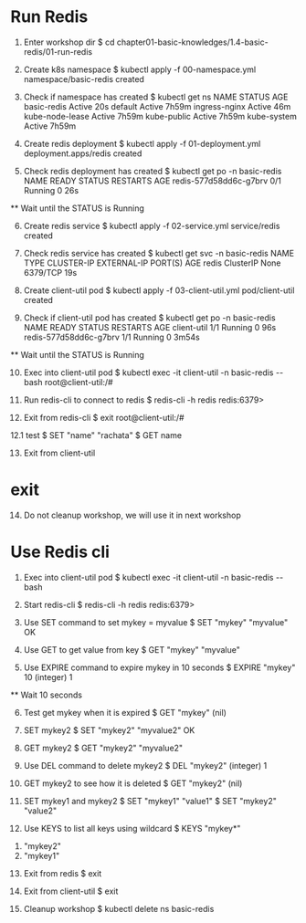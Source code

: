 Run Redis
===

1. Enter workshop dir
$ cd chapter01-basic-knowledges/1.4-basic-redis/01-run-redis 

2. Create k8s namespace
$ kubectl apply -f 00-namespace.yml
namespace/basic-redis created

3. Check if namespace has created
$ kubectl get ns
NAME              STATUS   AGE
basic-redis       Active   20s
default           Active   7h59m
ingress-nginx     Active   46m
kube-node-lease   Active   7h59m
kube-public       Active   7h59m
kube-system       Active   7h59m

4. Create redis deployment
$ kubectl apply -f 01-deployment.yml
deployment.apps/redis created

5. Check redis deployment has created
$ kubectl get po -n basic-redis
NAME                     READY   STATUS    RESTARTS   AGE
redis-577d58dd6c-g7brv   0/1     Running   0          26s

** Wait until the STATUS is Running

6. Create redis service
$ kubectl apply -f 02-service.yml 
service/redis created

7. Check redis service has created
$ kubectl get svc -n basic-redis
NAME    TYPE        CLUSTER-IP   EXTERNAL-IP   PORT(S)    AGE
redis   ClusterIP   None         <none>        6379/TCP   19s

8. Create client-util pod
$ kubectl apply -f 03-client-util.yml
pod/client-util created

9. Check if client-util pod has created
$ kubectl get po -n basic-redis
NAME                     READY   STATUS    RESTARTS   AGE
client-util              1/1     Running   0          96s
redis-577d58dd6c-g7brv   1/1     Running   0          3m54s

** Wait until the STATUS is Running

10. Exec into client-util pod
$ kubectl exec -it client-util -n basic-redis -- bash
root@client-util:/#

11. Run redis-cli to connect to redis
$ redis-cli -h redis
redis:6379>

12. Exit from redis-cli
$ exit
root@client-util:/#

12.1 test
$ SET "name" "rachata" 
$ GET name

13. Exit from client-util
# exit

14. Do not cleanup workshop, we will use it in next workshop


Use Redis cli
===

1. Exec into client-util pod
$ kubectl exec -it client-util -n basic-redis -- bash

2. Start redis-cli
$ redis-cli -h redis
redis:6379>

3. Use SET command to set mykey = myvalue
$ SET "mykey" "myvalue"
OK

4. Use GET to get value from key
$ GET "mykey"
"myvalue"

5. Use EXPIRE command to expire mykey in 10 seconds
$ EXPIRE "mykey" 10
(integer) 1

** Wait 10 seconds

6. Test get mykey when it is expired
$ GET "mykey"
(nil)

7. SET mykey2
$ SET "mykey2" "myvalue2"
OK

8. GET mykey2
$ GET "mykey2"
"myvalue2"

9. Use DEL command to delete mykey2
$ DEL "mykey2"
(integer) 1

10. GET mykey2 to see how it is deleted
$ GET "mykey2"
(nil)

11. SET mykey1 and mykey2
$ SET "mykey1" "value1"
$ SET "mykey2" "value2"

12. Use KEYS to list all keys using wildcard
$ KEYS "mykey*"
1) "mykey2"
2) "mykey1"

13. Exit from redis
$ exit

14. Exit from client-util
$ exit

15. Cleanup workshop
$ kubectl delete ns basic-redis